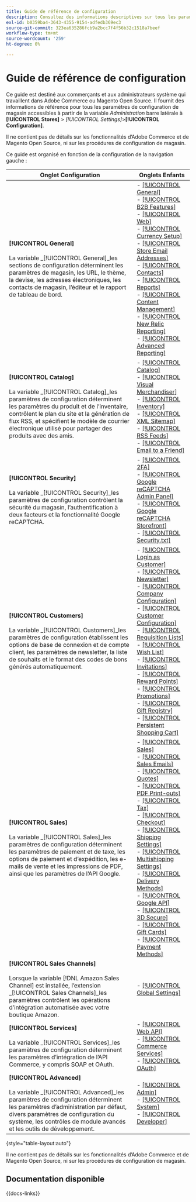 ```yaml
---
title: Guide de référence de configuration
description: Consultez des informations descriptives sur tous les paramètres de configuration de la boutique d’administrateurs de commerce organisés par les onglets, pages et sections de configuration.
exl-id: b0359ba4-3643-4355-9154-adfedb369ec3
source-git-commit: 323ea635286fcb9a2bcc7f4f56b32c1518a7beef
workflow-type: tm+mt
source-wordcount: '259'
ht-degree: 0%

---
```


# Guide de référence de configuration

Ce guide est destiné aux commerçants et aux administrateurs système qui travaillent dans Adobe Commerce ou Magento Open Source. Il fournit des informations de référence pour tous les paramètres de configuration de magasin accessibles à partir de la variable _Administration_ barre latérale à **[!UICONTROL Stores]** > _[!UICONTROL Settings]_>**[!UICONTROL Configuration]**.

Il ne contient pas de détails sur les fonctionnalités d’Adobe Commerce et de Magento Open Source, ni sur les procédures de configuration de magasin.

Ce guide est organisé en fonction de la configuration de la navigation gauche :

| Onglet Configuration | Onglets Enfants |
| ----------------- | ---------- |
| **[!UICONTROL General]** <br/><br/>La variable _[!UICONTROL General]_les sections de configuration déterminent les paramètres de magasin, les URL, le thème, la devise, les adresses électroniques, les contacts de magasin, l’éditeur et le rapport de tableau de bord. | - [[!UICONTROL General]](./general/general.md)<br>- [[!UICONTROL B2B Features]](./general/b2b-features.md)<br>- [[!UICONTROL Web]](./general/web.md)<br>- [[!UICONTROL Currency Setup]](./general/currency-setup.md)<br>- [[!UICONTROL Store Email Addresses]](./general/store-email-addresses.md)<br>- [[!UICONTROL Contacts]](./general/contacts.md)<br>- [[!UICONTROL Reports]](./general/reports.md)<br>- [[!UICONTROL Content Management]](./general/content-management.md)<br>- [[!UICONTROL New Relic Reporting]](./general/new-relic-reporting.md)<br>- [[!UICONTROL Advanced Reporting]](./general/advanced-reporting.md) |
| **[!UICONTROL Catalog]** <br/><br/>La variable _[!UICONTROL Catalog]_les paramètres de configuration déterminent les paramètres du produit et de l’inventaire, contrôlent le plan du site et la génération de flux RSS, et spécifient le modèle de courrier électronique utilisé pour partager des produits avec des amis. | - [[!UICONTROL Catalog]](./catalog/catalog.md)<br>- [[!UICONTROL Visual Merchandiser]](./catalog/visual-merchandiser.md)<br>- [[!UICONTROL Inventory]](./catalog/inventory.md)<br>- [[!UICONTROL XML Sitemap]](./catalog/xml-sitemap.md)<br>- [[!UICONTROL RSS Feeds]](./catalog/rss-feeds.md)<br>- [[!UICONTROL Email to a Friend]](./catalog/email-to-a-friend.md) |
| **[!UICONTROL Security]** <br/><br/>La variable _[!UICONTROL Security]_les paramètres de configuration contrôlent la sécurité du magasin, l’authentification à deux facteurs et la fonctionnalité Google reCAPTCHA. | - [[!UICONTROL 2FA]](./security/2fa.md)<br>- [[!UICONTROL Google reCAPTCHA Admin Panel]](./security/google-recaptcha-admin.md)<br>- [[!UICONTROL Google reCAPTCHA Storefront]](./security/google-recaptcha-storefront.md)<br>- [[!UICONTROL Security.txt]](./security/security-txt.md) |
| **[!UICONTROL Customers]** <br/><br/>La variable _[!UICONTROL Customers]_les paramètres de configuration établissent les options de base de connexion et de compte client, les paramètres de newsletter, la liste de souhaits et le format des codes de bons générés automatiquement. | - [[!UICONTROL Login as Customer]](./customers/login-as-customer.md)<br>- [[!UICONTROL Newsletter]](./customers/newsletter.md)<br>- [[!UICONTROL Company Configuration]](./customers/company-configuration.md)<br>- [[!UICONTROL Customer Configuration]](./customers/customer-configuration.md)<br>- [[!UICONTROL Requisition Lists]](./customers/requisition-lists.md)<br>- [[!UICONTROL Wish List]](./customers/wishlist.md)<br>- [[!UICONTROL Invitations]](./customers/invitations.md)<br>- [[!UICONTROL Reward Points]](./customers/reward-points.md)<br>- [[!UICONTROL Promotions]](./customers/promotions.md)<br>- [[!UICONTROL Gift Registry]](./customers/gift-registry.md)<br>- [[!UICONTROL Persistent Shopping Cart]](./customers/persistent-shopping-cart.md) |
| **[!UICONTROL Sales]** <br/><br/>La variable _[!UICONTROL Sales]_les paramètres de configuration déterminent les paramètres de paiement et de taxe, les options de paiement et d’expédition, les e-mails de vente et les impressions de PDF, ainsi que les paramètres de l’API Google. | - [[!UICONTROL Sales]](./sales/sales.md)<br>- [[!UICONTROL Sales Emails]](./sales/sales-emails.md)<br>- [[!UICONTROL Quotes]](./sales/quotes.md)<br>- [[!UICONTROL PDF Print-outs]](./sales/pdf-print-outs.md)<br>- [[!UICONTROL Tax]](./sales/tax.md)<br>- [[!UICONTROL Checkout]](./sales/checkout.md)<br>- [[!UICONTROL Shipping Settings]](./sales/shipping-settings.md)<br>- [[!UICONTROL Multishipping Settings]](./sales/multishipping-settings.md)<br>- [[!UICONTROL Delivery Methods]](./sales/delivery-methods.md)<br>- [[!UICONTROL Google API]](./sales/google-api.md)<br>- [[!UICONTROL 3D Secure]](./sales/3d-secure.md)<br>- [[!UICONTROL Gift Cards]](./sales/gift-cards.md)<br>- [[!UICONTROL Payment Methods]](./sales/payment-methods.md) |
| **[!UICONTROL Sales Channels]** <br/><br/>Lorsque la variable [!DNL Amazon Sales Channel] est installée, l’extension _[!UICONTROL Sales Channels]_les paramètres contrôlent les opérations d’intégration automatisée avec votre boutique Amazon. | - [[!UICONTROL Global Settings]](sales-channels.md) |
| **[!UICONTROL Services]** <br/><br/>La variable _[!UICONTROL Services]_les paramètres de configuration déterminent les paramètres d’intégration de l’API Commerce, y compris SOAP et OAuth. | - [[!UICONTROL Web API]](./services/magento-web-api.md)<br>- [[!UICONTROL Commerce Services]](./services/saas.md)<br>- [[!UICONTROL OAuth]](./services/oauth.md) |
| **[!UICONTROL Advanced]** <br/><br/>La variable _[!UICONTROL Advanced]_les paramètres de configuration déterminent les paramètres d’administration par défaut, divers paramètres de configuration du système, les contrôles de module avancés et les outils de développement. | - [[!UICONTROL Admin]](./advanced/admin.md)<br>- [[!UICONTROL System]](./advanced/system.md)<br>- [[!UICONTROL Developer]](./advanced/developer.md) |

{style="table-layout:auto"}

Il ne contient pas de détails sur les fonctionnalités d’Adobe Commerce et de Magento Open Source, ni sur les procédures de configuration de magasin.

## Documentation disponible

{{docs-links}}
